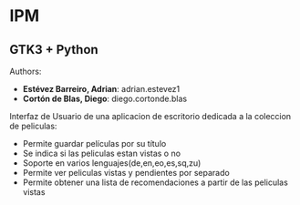 IPM
===

GTK3 + Python
-------------
Authors:  
- **Estévez Barreiro, Adrian**: adrian.estevez1
- **Cortón de Blas, Diego**: diego.cortonde.blas

Interfaz de Usuario de una aplicacion de escritorio dedicada a la coleccion de peliculas:
- Permite guardar películas por su título
- Se indica si las peliculas estan vistas o no
- Soporte en varios lenguajes(de,en,eo,es,sq,zu)
- Permite ver peliculas vistas y pendientes por separado
- Permite obtener una lista de recomendaciones a partir de las peliculas vistas


